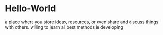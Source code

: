 # Hello-World
a place where you store ideas, resources, or even share and discuss things with others.
willing to learn all best methods in developing
